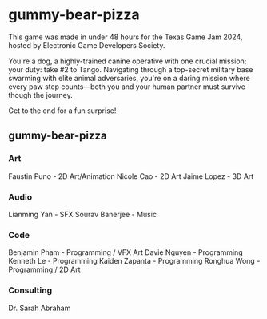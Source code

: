 # gummy-bear-pizza
This game was made in under 48 hours for the Texas Game Jam 2024, hosted by Electronic Game Developers Society.

You're a dog, a highly-trained canine operative with one crucial mission; your duty: take #2 to Tango. Navigating through a top-secret military base swarming with elite animal adversaries, you're on a daring mission where every paw step counts—both you and your human partner must survive though the journey. 

Get to the end for a fun surprise!

## gummy-bear-pizza
### Art
Faustin Puno - 2D Art/Animation
Nicole Cao - 2D Art
Jaime Lopez - 3D Art

### Audio
Lianming Yan - SFX
Sourav Banerjee - Music

### Code
Benjamin Pham - Programming / VFX Art
Davie Nguyen - Programming
Kenneth Le - Programming
Kaiden Zapanta - Programming
Ronghua Wong - Programming / 2D Art

### Consulting
Dr. Sarah Abraham
